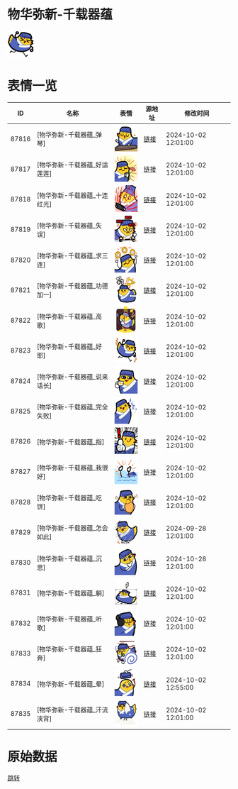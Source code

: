 # 物华弥新-千载器蕴

<img src="./cover.png" height="60" alt="cover" />

# 表情一览

|ID|名称|表情|源地址|修改时间|
|----|----|----|----|----|
|87816|[物华弥新-千载器蕴_弹琴]|<img src="./pic/087816_%5B物华弥新-千载器蕴_弹琴%5D.png" height="60" alt="弹琴"/>|[链接](https://i0.hdslb.com/bfs/garb/4652e00d84e2e07547f0fdb1fcda27eedd3e03f4.png)|2024-10-02 12:01:00|
|87817|[物华弥新-千载器蕴_好运莲莲]|<img src="./pic/087817_%5B物华弥新-千载器蕴_好运莲莲%5D.png" height="60" alt="好运莲莲"/>|[链接](https://i0.hdslb.com/bfs/garb/adab26b8a8a1220a06f8db613da90e1efe30889a.png)|2024-10-02 12:01:00|
|87818|[物华弥新-千载器蕴_十连红光]|<img src="./pic/087818_%5B物华弥新-千载器蕴_十连红光%5D.png" height="60" alt="十连红光"/>|[链接](https://i0.hdslb.com/bfs/garb/2ef161066c8932636ebd924f71b19bb0e3b41d00.png)|2024-10-02 12:01:00|
|87819|[物华弥新-千载器蕴_失误]|<img src="./pic/087819_%5B物华弥新-千载器蕴_失误%5D.png" height="60" alt="失误"/>|[链接](https://i0.hdslb.com/bfs/garb/c42216152a303b8b5b7c506fade565268f41d54f.png)|2024-10-02 12:01:00|
|87820|[物华弥新-千载器蕴_求三连]|<img src="./pic/087820_%5B物华弥新-千载器蕴_求三连%5D.png" height="60" alt="求三连"/>|[链接](https://i0.hdslb.com/bfs/garb/30c32fa7012cb7fd88109d12c6dbbf787110cc0a.png)|2024-10-02 12:01:00|
|87821|[物华弥新-千载器蕴_功德加一]|<img src="./pic/087821_%5B物华弥新-千载器蕴_功德加一%5D.png" height="60" alt="功德加一"/>|[链接](https://i0.hdslb.com/bfs/garb/b2aae8a8bdb31f786ba45e5d50258751302a3885.png)|2024-10-02 12:01:00|
|87822|[物华弥新-千载器蕴_高歌]|<img src="./pic/087822_%5B物华弥新-千载器蕴_高歌%5D.png" height="60" alt="高歌"/>|[链接](https://i0.hdslb.com/bfs/garb/3cc5cf6373091bd5a4bfef62b54354c112975bf8.png)|2024-10-02 12:01:00|
|87823|[物华弥新-千载器蕴_好耶]|<img src="./pic/087823_%5B物华弥新-千载器蕴_好耶%5D.png" height="60" alt="好耶"/>|[链接](https://i0.hdslb.com/bfs/garb/eaa6b8ad795730336ff876540bee3808be06ad30.png)|2024-10-02 12:01:00|
|87824|[物华弥新-千载器蕴_说来话长]|<img src="./pic/087824_%5B物华弥新-千载器蕴_说来话长%5D.png" height="60" alt="说来话长"/>|[链接](https://i0.hdslb.com/bfs/garb/7b772029d834e45a76a7b82b574c8793557f4a70.png)|2024-10-02 12:01:00|
|87825|[物华弥新-千载器蕴_完全失败]|<img src="./pic/087825_%5B物华弥新-千载器蕴_完全失败%5D.png" height="60" alt="完全失败"/>|[链接](https://i0.hdslb.com/bfs/garb/b567ffa582c54addaec7a14220d878b3aba4b727.png)|2024-10-02 12:01:00|
|87826|[物华弥新-千载器蕴_指]|<img src="./pic/087826_%5B物华弥新-千载器蕴_指%5D.png" height="60" alt="指"/>|[链接](https://i0.hdslb.com/bfs/garb/ed2d561ad51c45bd64d3db92c1e427c20cf8149b.png)|2024-10-02 12:01:00|
|87827|[物华弥新-千载器蕴_我很好]|<img src="./pic/087827_%5B物华弥新-千载器蕴_我很好%5D.png" height="60" alt="我很好"/>|[链接](https://i0.hdslb.com/bfs/garb/cca190109d02413d9116bcb50ca1d5241559fb84.png)|2024-10-02 12:01:00|
|87828|[物华弥新-千载器蕴_吃饼]|<img src="./pic/087828_%5B物华弥新-千载器蕴_吃饼%5D.png" height="60" alt="吃饼"/>|[链接](https://i0.hdslb.com/bfs/garb/51c9c536d1e6fec4ceca56e2cdddfea13a399deb.png)|2024-10-02 12:01:00|
|87829|[物华弥新-千载器蕴_怎会如此]|<img src="./pic/087829_%5B物华弥新-千载器蕴_怎会如此%5D.png" height="60" alt="怎会如此"/>|[链接](https://i0.hdslb.com/bfs/garb/077e49bfdf6340a9e02a8474e8acc30029d64dec.png)|2024-09-28 12:01:00|
|87830|[物华弥新-千载器蕴_沉思]|<img src="./pic/087830_%5B物华弥新-千载器蕴_沉思%5D.png" height="60" alt="沉思"/>|[链接](https://i0.hdslb.com/bfs/garb/ad86a1ae72291a27eccc051a06f52e8a359ebef1.png)|2024-10-28 12:01:00|
|87831|[物华弥新-千载器蕴_躺]|<img src="./pic/087831_%5B物华弥新-千载器蕴_躺%5D.png" height="60" alt="躺"/>|[链接](https://i0.hdslb.com/bfs/garb/30267e86c94d36895db96638cec066c8d925e28c.png)|2024-10-02 12:01:00|
|87832|[物华弥新-千载器蕴_听歌]|<img src="./pic/087832_%5B物华弥新-千载器蕴_听歌%5D.png" height="60" alt="听歌"/>|[链接](https://i0.hdslb.com/bfs/garb/d6c48e7e6daca6e661da746c55b2c9650c7ad992.png)|2024-10-02 12:01:00|
|87833|[物华弥新-千载器蕴_狂奔]|<img src="./pic/087833_%5B物华弥新-千载器蕴_狂奔%5D.png" height="60" alt="狂奔"/>|[链接](https://i0.hdslb.com/bfs/garb/dec0edf253197ac18ea2373c26fe19bcb7b5d05d.png)|2024-10-02 12:01:00|
|87834|[物华弥新-千载器蕴_晕]|<img src="./pic/087834_%5B物华弥新-千载器蕴_晕%5D.png" height="60" alt="晕"/>|[链接](https://i0.hdslb.com/bfs/garb/bca7d09181c7ff03f4dfa43a7dfe2bb0e3dbdc95.png)|2024-10-02 12:55:00|
|87835|[物华弥新-千载器蕴_汗流浃背]|<img src="./pic/087835_%5B物华弥新-千载器蕴_汗流浃背%5D.png" height="60" alt="汗流浃背"/>|[链接](https://i0.hdslb.com/bfs/garb/409437086250941c6bdd94b0fdde53f0e6c2778f.png)|2024-10-02 12:01:00|

# 原始数据

[跳转](./raw.json)

